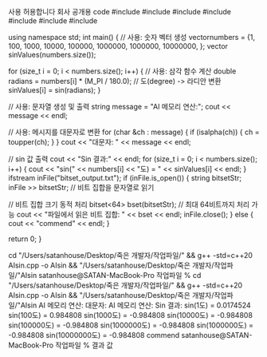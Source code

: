 사용 허용합니다
회사 공개용 code
#include <iostream>
#include <vector>
#include <string>
#include <cctype>
#include <cmath>
#include <bitset>
#include <fstream>

using namespace std;
int main() {
    // <vector> 사용: 숫자 벡터 생성
    vector<int>numbers = {1, 100, 1000, 10000, 100000, 1000000, 1000000, 10000000, };
    vector<double> sinValues(numbers.size());
    
 for (size_t i = 0;  i < numbers.size(); i++) {
        // <cmath> 사용: 삼각 함수 계산
        double radians = numbers[i] * (M_PI / 180.0); // 도(degree) -> 라디안 변환
        sinValues[i] = sin(radians);
    }

 // <string> 사용: 문자열 생성 및 출력
    string message = "AI 메모리 연산:";
    cout << message << endl;

 // <cctype> 사용: 메시지를 대문자로 변환
    for (char &ch : message) {
        if (isalpha(ch)) {
            ch = toupper(ch);
        }
    }
    cout << "대문자: " << message << endl;

 // sin 값 출력
    cout << "Sin 결과:" << endl;
    for (size_t i = 0; i < numbers.size(); i++) {
        cout << "sin(" << numbers[i] << "도) = " << sinValues[i] << endl;
    }
     ifstream inFile("bitset_output.txt");
    if (inFile.is_open()) {
        string bitsetStr;
        inFile >> bitsetStr; // 비트 집합을 문자열로 읽기

   // 비트 집합 크기 동적 처리
        bitset<64> bset(bitsetStr); // 최대 64비트까지 처리 가능
        cout << "파일에서 읽은 비트 집합: " << bset << endl;
        inFile.close();
    } else {
        cout << "commend" << endl;
    }
    
return 0;
}

cd "/Users/satanhouse/Desktop/죽은 개발자/작업파일/" && g++ -std=c++20 AIsin.cpp -o AIsin && "/Users/satanhouse/Desktop/죽은 개발자/작업파일/"AIsin
satanhouse@SATAN-MacBook-Pro 작업파일 % cd "/Users/satanhouse/Desktop/죽은 개발자/작업파일/" && g++ -std=c++20 AIsin.cpp -o AIsin && "/Users/satanhouse/Desktop/죽은 개발자/작업파일/"AIsin
AI 메모리 연산:
대문자: AI 메모리 연산:
Sin 결과:
sin(1도) = 0.0174524
sin(100도) = 0.984808
sin(1000도) = -0.984808
sin(10000도) = -0.984808
sin(100000도) = -0.984808
sin(1000000도) = -0.984808
sin(1000000도) = -0.984808
sin(10000000도) = -0.984808
commend
satanhouse@SATAN-MacBook-Pro 작업파일 % 
결과 값

